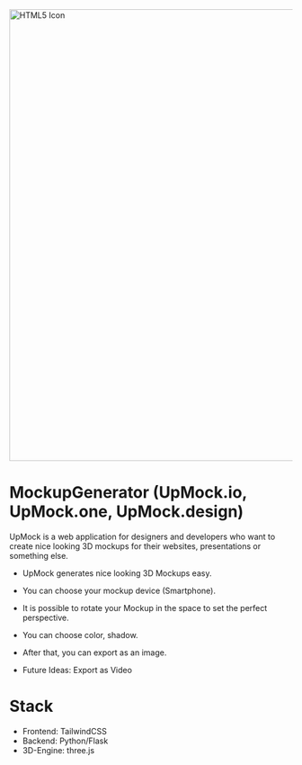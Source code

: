 <img src="upmock_gif.gif" alt="HTML5 Icon" width="1896" height="803">


# MockupGenerator (UpMock.io, UpMock.one, UpMock.design)
UpMock is a web application for designers and developers who want to create nice looking 3D mockups for their websites, presentations or something else.

* UpMock generates nice looking 3D Mockups easy.
* You can choose your mockup device (Smartphone).
* It is possible to rotate your Mockup in the space to set the perfect perspective.
* You can choose color, shadow.
* After that, you can export as an image.

* Future Ideas: Export as Video

# Stack 
- Frontend: TailwindCSS
- Backend: Python/Flask
- 3D-Engine: three.js



